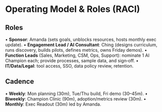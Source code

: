 # Operating Model & Roles (RACI)

## Roles

• **Sponsor**: Amanda (sets goals, unblocks resources, hosts monthly exec update).
• **Engagement Lead / AI Consultant**: Ching (designs curriculum, runs discovery, builds pilots, defines metrics, owns Friday demos).
• **Function Leads** (Sales, Marketing, CSM, Ops, Support): nominate 1 AI Champion each; provide processes, sample data, and sign‑off.
• **IT/Data/Legal**: tool access, SSO, data policy review, retention.

## Cadence

• **Weekly**: Mon planning (30m), Tue/Thu build, Fri demo (30–45m).
• **Biweekly**: Champion Clinic (90m), adoption/metrics review (30m).
• **Monthly**: Exec Readout (30m) led by Amanda.
